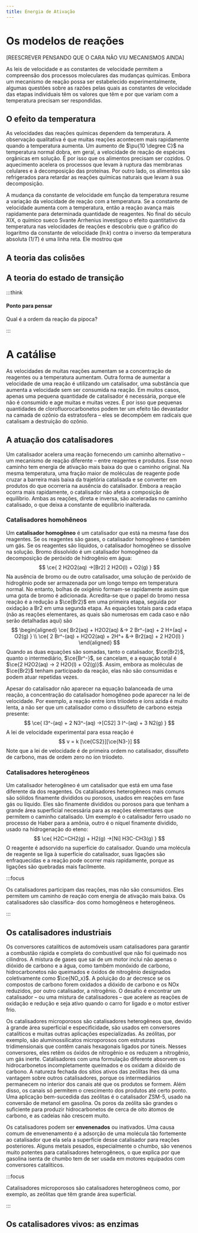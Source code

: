 ```yaml
---
title: Energia de Ativação
---
```


# Os modelos de reações

[REESCREVER PENSANDO QUE O CARA NÃO VIU MECANISMOS AINDA]

As leis de velocidade e as constantes de velocidade permitem a compreensão dos processos moleculares das mudanças químicas. Embora um mecanismo de reação possa ser estabelecido experimentalmente, algumas questões sobre as razões pelas quais as constantes de velocidade das etapas individuais têm os valores que têm e por que variam com a temperatura precisam ser respondidas.

## O efeito da temperatura

As velocidades das reações químicas dependem da temperatura. A observação qualitativa é que muitas reações acontecem mais rapidamente quando a temperatura aumenta. Um aumento de $\pu{10 \degree C}$ na temperatura normal dobra, em geral, a velocidade de reação de espécies orgânicas em solução. É por isso que os alimentos precisam ser cozidos. O aquecimento acelera os processos que levam à ruptura das membranas celulares e à decomposição das proteínas. Por outro lado, os alimentos são refrigerados para retardar as reações químicas naturais que levam à sua decomposição. 

A mudança da constante de velocidade em função da temperatura resume a variação da velocidade de reação com a temperatura. Se a constante de velocidade aumenta com a temperatura, então a reação avança mais rapidamente para determinada quantidade de reagentes. No final do século XIX, o químico sueco Svante Arrhenius investigou o efeito quantitativo da temperatura nas velocidades de reações e descobriu que o gráfico do logaritmo da constante
de velocidade ($\ln k$) contra o inverso da temperatura absoluta ($1/T$) é uma linha reta. Ele mostrou que

## A teoria das colisões

## A teoria do estado de transição

:::think

#### Ponto para pensar

Qual é a ordem da reação da pipoca?

:::

# A catálise

As velocidades de muitas reações aumentam se a concentração de reagentes ou a temperatura aumentam. Outra forma de aumentar a velocidade de uma reação é utilizando um catalisador, uma substância que aumenta a velocidade sem ser consumida na reação. Em muitos casos, apenas uma pequena quantidade de catalisador é necessária, porque ele não é consumido e age muitas e muitas vezes. É por isso que pequenas quantidades de clorofluorocarbonetos podem ter um efeito tão devastador na camada de ozônio da estratosfera – eles se decompõem em radicais que catalisam a destruição do ozônio.

## A atuação dos catalisadores

Um catalisador acelera uma reação fornecendo um caminho alternativo – um mecanismo de reação diferente – entre reagentes e produtos. Esse novo caminho tem energia de ativação mais baixa do que o caminho original. Na mesma temperatura, uma fração maior de moléculas de reagente pode cruzar a barreira mais baixa da trajetória catalisada e se converter em produtos do que ocorreria na ausência do catalisador. Embora a reação ocorra mais rapidamente, o catalisador não afeta a composição de equilíbrio. Ambas as reações, direta e inversa, são aceleradas no caminho catalisado, o que deixa a constante de equilíbrio inalterada.

### Catalisadores homohêneos

Um **catalisador homogêneo** é um catalisador que está na mesma fase dos reagentes. Se os reagentes são gases, o catalisador homogêneo é também um gás. Se os reagentes são líquidos, o catalisador homogêneo se dissolve na solução. Bromo dissolvido é um catalisador homogêneo da decomposição de peróxido de hidrogênio em água:
$$
    \ce{ 2 H2O2(aq) ->[Br2] 2 H2O(l) + O2(g) }
$$
Na ausência de bromo ou de outro catalisador, uma solução de peróxido de hidrogênio pode ser armazenada por um longo tempo em temperatura normal. No entanto, bolhas de oxigênio formam-se rapidamente assim que uma gota de bromo é adicionada. Acredita-se que o papel do bromo nessa reação é a redução a $\ce{Br2}$ em uma primeira etapa, seguida por oxidação a Br2 em uma segunda etapa. As equações totais para cada etapa (não as reações elementares, as quais são numerosas em cada caso e não serão detalhadas aqui) são
$$
\begin{aligned}
    \ce{ Br2(aq) + H2O2(aq) &-> 2 Br^-(aq) + 2 H+(aq) + O2(g) } \\
    \ce{ 2 Br^-(aq) + H2O2(aq) + 2H^+ &-> Br2(aq) + 2 H2O(l) }
\end{aligned}
$$
Quando as duas equações são somadas, tanto o catalisador, $\ce{Br2}$, quanto o intermediário, $\ce{Br^-}$, se cancelam, e a equação total é $\ce{2 H2O2(aq) -> 2 H2O(l) + O2(g)}$. Assim, embora as moléculas de $\ce{Br2}$ tenham participado da reação, elas não são consumidas e podem atuar repetidas vezes.

Apesar do catalisador não aparecer na equação balanceada de uma reação, a concentração do catalisador homogêneo pode aparecer na lei de velocidade. Por exemplo, a reação entre íons triiodeto e íons azida é muito lenta, a não ser que um catalisador como o dissulfeto de carbono esteja presente:
$$
    \ce{ I3^-(aq) + 2 N3^-(aq) ->[CS2] 3 I^-(aq) + 3 N2(g) }
$$
A lei de velocidade experimental para essa reação é
$$
    v = k [\ce{CS2}][\ce{N3-}]
$$
Note que a lei de velocidade é de primeira ordem no catalisador, dissulfeto de carbono, mas de ordem zero no íon triiodeto.

### Catalisadores heterogêneos

Um catalisador heterogêneo é um catalisador que está em uma fase diferente da dos reagentes. Os catalisadores heterogêneos mais comuns são sólidos finamente divididos ou porosos, usados em reações em fase gás ou líquido. Eles são finamente divididos ou porosos para que tenham a grande área superficial necessária para as reações elementares que permitem o caminho catalisado. Um exemplo é o catalisador ferro usado no processo de Haber para a amônia, outro é o níquel finamente dividido, usado na hidrogenação do eteno:
$$
    \ce{ H2C=CH2(g) + H2(g) ->[Ni] H3C-CH3(g) }
$$
O reagente é adsorvido na superfície do catalisador. Quando uma molécula de reagente se liga à superfície do catalisador, suas ligações são enfraquecidas e a reação pode ocorrer mais rapidamente, porque as ligações são quebradas mais facilmente.

:::focus

Os catalisadores participam das reações, mas não são consumidos. Eles permitem um
caminho de reação com energia de ativação mais baixa. Os catalisadores são classifica‑
dos como homogêneos e heterogêneos.

:::

## Os catalisadores industriais

Os conversores catalíticos de automóveis usam catalisadores para garantir a combustão rápida e completa do combustível que não foi queimado nos cilindros. A mistura de gases que sai de um motor inclui não apenas o dióxido de carbono e a água, como também monóxido de carbono, hidrocarbonetos não queimados e óxidos de nitrogênio designados coletivamente como $\ce{NO_x}$. A poluição do ar decresce se os compostos de carbono forem oxidados a dióxido de carbono e os NOx reduzidos, por outro catalisador, a nitrogênio. O desafio é encontrar um catalisador – ou uma mistura de catalisadores – que acelere as reações de oxidação e redução e seja ativo quando o carro for ligado e o motor estiver frio.

Os catalisadores microporosos são catalisadores heterogêneos que, devido à grande área superficial e especificidade, são usados em conversores catalíticos e muitas outras aplicações especializadas. As zeólitas, por exemplo, são aluminossilicatos microporosos com estruturas tridimensionais que contêm canais hexagonais ligados por túneis. Nesses conversores, eles retêm os óxidos de nitrogênio e os reduzem a nitrogênio, um gás inerte. Catalisadores com uma formulação diferente absorvem os hidrocarbonetos incompletamente queimados e os oxidam a dióxido de carbono. A natureza fechada dos sítios ativos das zeólitas lhes dá uma vantagem sobre outros catalisadores, porque os intermediários permanecem no interior dos canais até que os produtos se formem. Além disso, os canais só permitem o crescimento dos produtos até certo ponto. Uma aplicação bem-sucedida das zeólitas é o catalisador ZSM-5, usado na conversão de metanol em gasolina. Os poros da zeólita são grandes o suficiente para produzir hidrocarbonetos de cerca de oito átomos de carbono, e as cadeias não crescem muito.

Os catalisadores podem ser **envenenados** ou inativados. Uma causa comum de envenenamento é a adsorção de uma molécula tão fortemente ao catalisador que ela sela a superfície desse catalisador para reações posteriores. Alguns metais pesados, especialmente o chumbo, são venenos muito potentes para catalisadores heterogêneos, o que explica por que gasolina isenta de chumbo tem de ser usada em motores equipados com conversores catalíticos.

:::focus

Catalisadores microporosos são catalisadores heterogêneos como, por exemplo, as zeólitas que têm grande área superficial.

:::

## Os catalisadores vivos: as enzimas